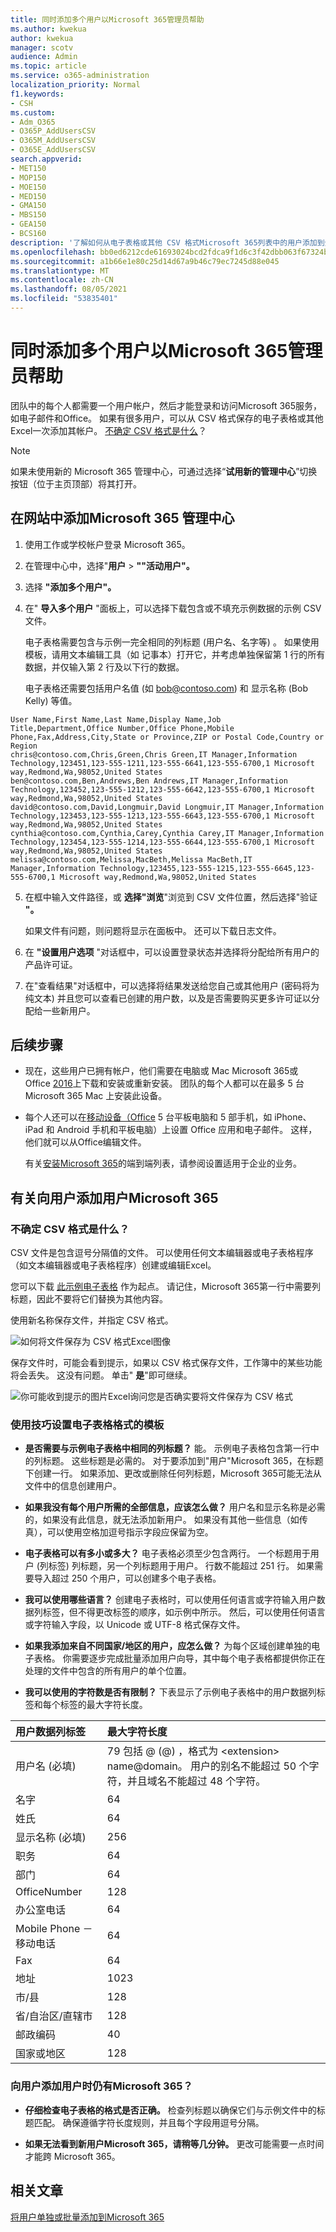 ```yaml
---
title: 同时添加多个用户以Microsoft 365管理员帮助
ms.author: kwekua
author: kwekua
manager: scotv
audience: Admin
ms.topic: article
ms.service: o365-administration
localization_priority: Normal
f1.keywords:
- CSH
ms.custom:
- Adm_O365
- O365P_AddUsersCSV
- O365M_AddUsersCSV
- O365E_AddUsersCSV
search.appverid:
- MET150
- MOP150
- MOE150
- MED150
- GMA150
- MBS150
- GEA150
- BCS160
description: '了解如何从电子表格或其他 CSV 格式Microsoft 365列表中的用户添加到企业版。 观看 YouTube 上的一个介绍如何将帐户添加到 Microsoft 365。 在此过程结束时，拥有帐户的每个用户都将拥有一Microsoft 365邮箱。 '
ms.openlocfilehash: bb0ed6212cde61693024bcd2fdca9f1d6c3f42dbb063f67324be3d87219f46cf
ms.sourcegitcommit: a1b66e1e80c25d14d67a9b46c79ec7245d88e045
ms.translationtype: MT
ms.contentlocale: zh-CN
ms.lasthandoff: 08/05/2021
ms.locfileid: "53835401"
---
```

# <a name="add-several-users-at-the-same-time-to-microsoft-365---admin-help"></a>同时添加多个用户以Microsoft 365管理员帮助

团队中的每个人都需要一个用户帐户，然后才能登录和访问Microsoft 365服务，如电子邮件和Office。 如果有很多用户，可以从 CSV 格式保存的电子表格或其他Excel一次添加其帐户。 [不确定 CSV 格式是什么](add-several-users-at-the-same-time.md#not-sure-what-csv-format-is)？
  
> [!NOTE]
> 如果未使用新的 Microsoft 365 管理中心，可通过选择“**试用新的管理中心**”切换按钮（位于主页顶部）将其打开。

## <a name="add-multiple-users-in-the-microsoft-365-admin-center"></a>在网站中添加Microsoft 365 管理中心

1. 使用工作或学校帐户登录 Microsoft 365。

2. 在管理中心中，选择"**用户** \> **""活动用户"。**

3. 选择 **"添加多个用户"。**

4. 在" **导入多个用户** "面板上，可以选择下载包含或不填充示例数据的示例 CSV 文件。

    电子表格需要包含与示例一完全相同的列标题 (用户名、名字等) 。 如果使用模板，请用文本编辑工具（如 记事本）打开它，并考虑单独保留第 1 行的所有数据，并仅输入第 2 行及以下行的数据。

    电子表格还需要包括用户名值 (如 bob@contoso.com) 和 显示名称 (Bob Kelly) 等值。

  ```
  User Name,First Name,Last Name,Display Name,Job Title,Department,Office Number,Office Phone,Mobile Phone,Fax,Address,City,State or Province,ZIP or Postal Code,Country or Region
  chris@contoso.com,Chris,Green,Chris Green,IT Manager,Information Technology,123451,123-555-1211,123-555-6641,123-555-6700,1 Microsoft way,Redmond,Wa,98052,United States
  ben@contoso.com,Ben,Andrews,Ben Andrews,IT Manager,Information Technology,123452,123-555-1212,123-555-6642,123-555-6700,1 Microsoft way,Redmond,Wa,98052,United States
  david@contoso.com,David,Longmuir,David Longmuir,IT Manager,Information Technology,123453,123-555-1213,123-555-6643,123-555-6700,1 Microsoft way,Redmond,Wa,98052,United States
  cynthia@contoso.com,Cynthia,Carey,Cynthia Carey,IT Manager,Information Technology,123454,123-555-1214,123-555-6644,123-555-6700,1 Microsoft way,Redmond,Wa,98052,United States
  melissa@contoso.com,Melissa,MacBeth,Melissa MacBeth,IT Manager,Information Technology,123455,123-555-1215,123-555-6645,123-555-6700,1 Microsoft way,Redmond,Wa,98052,United States
  
  ```

5. 在框中输入文件路径，或 **选择"浏览**"浏览到 CSV 文件位置，然后选择"验证 **"。**
  
    如果文件有问题，则问题将显示在面板中。 还可以下载日志文件。

6. 在 **"设置用户选项** "对话框中，可以设置登录状态并选择将分配给所有用户的产品许可证。

7. 在"查看结果"对话框中，可以选择将结果发送给您自己或其他用户 (密码将为纯文本) 并且您可以查看已创建的用户数，以及是否需要购买更多许可证以分配给一些新用户。

## <a name="next-steps"></a>后续步骤

- 现在，这些用户已拥有帐户，他们需要在电脑或 Mac Microsoft 365或 Office [2016](https://support.office.com/article/4414eaaf-0478-48be-9c42-23adc4716658)上下载和安装或重新安装。 团队的每个人都可以在最多 5 台Microsoft 365 Mac 上安装此设备。

- 每个人还可以在[移动设备（Office](https://support.office.com/article/7dabb6cb-0046-40b6-81fe-767e0b1f014f) 5 台平板电脑和 5 部手机，如 iPhone、iPad 和 Android 手机和平板电脑）上设置 Office 应用和电子邮件。 这样，他们就可以从Office编辑文件。

    有关[安装Microsoft 365](https://support.office.com/article/6a3a29a0-e616-4713-99d1-15eda62d04fa)的端到端列表，请参阅设置适用于企业的业务。

## <a name="more-information-about-how-to-add-users-to-microsoft-365"></a>有关向用户添加用户Microsoft 365

### <a name="not-sure-what-csv-format-is"></a>不确定 CSV 格式是什么？

CSV 文件是包含逗号分隔值的文件。 可以使用任何文本编辑器或电子表格程序（如文本编辑器或电子表格程序）创建或编辑Excel。
  
您可以下载 [此示例电子表格](https://www.microsoft.com/download/details.aspx?id=45485) 作为起点。 请记住，Microsoft 365第一行中需要列标题，因此不要将它们替换为其他内容。 
  
使用新名称保存文件，并指定 CSV 格式。
  
![如何将文件保存为 CSV 格式Excel图像](../media/35a86ebe-63ab-4b4d-9a92-e177de33ebae.png)
  
保存文件时，可能会看到提示，如果以 CSV 格式保存文件，工作簿中的某些功能将会丢失。 这没有问题。 单击" **是**"即可继续。
  
![你可能收到提示的图片Excel询问您是否确实要将文件保存为 CSV 格式](../media/51032a81-690c-45ef-bfc5-09ea7f790e98.png)
  
### <a name="tips-for-formatting-your-spreadsheet"></a>使用技巧设置电子表格格式的模板

- **是否需要与示例电子表格中相同的列标题？** 能。 示例电子表格包含第一行中的列标题。 这些标题是必需的。 对于要添加到"用户"Microsoft 365，在标题下创建一行。 如果添加、更改或删除任何列标题，Microsoft 365可能无法从文件中的信息创建用户。

- **如果我没有每个用户所需的全部信息，应该怎么做？** 用户名和显示名称是必需的，如果没有此信息，就无法添加新用户。 如果没有其他一些信息（如传真），可以使用空格加逗号指示字段应保留为空。

- **电子表格可以有多小或多大？** 电子表格必须至少包含两行。 一个标题用于用户 (列标签) 列标题，另一个列标题用于用户。 行数不能超过 251 行。 如果需要导入超过 250 个用户，可以创建多个电子表格。

- **我可以使用哪些语言？** 创建电子表格时，可以使用任何语言或字符输入用户数据列标签，但不得更改标签的顺序，如示例中所示。 然后，可以使用任何语言或字符输入字段，以 Unicode 或 UTF-8 格式保存文件。

- **如果我添加来自不同国家/地区的用户，应怎么做？** 为每个区域创建单独的电子表格。 你需要逐步完成批量添加用户向导，其中每个电子表格都提供你正在处理的文件中包含的所有用户的单个位置。

- **我可以使用的字符数是否有限制？** 下表显示了示例电子表格中的用户数据列标签和每个标签的最大字符长度。

|**用户数据列标签**|**最大字符长度**|
|:-----|:-----|
|用户名 (必填)   <br/> |79 包括 @ (@) ，格式为 \<extension\> name@domain。 用户的别名不能超过 50 个字符，并且域名不能超过 48 个字符。  <br/> |
|名字  <br/> |64  <br/> |
|姓氏  <br/> |64  <br/> |
|显示名称 (必填)   <br/> |256  <br/> |
|职务  <br/> |64  <br/> |
|部门  <br/> |64  <br/> |
|OfficeNumber  <br/> |128  <br/> |
|办公室电话  <br/> |64  <br/> |
|Mobile Phone － 移动电话  <br/> |64  <br/> |
|Fax  <br/> |64  <br/> |
|地址  <br/> |1023  <br/> |
|市/县  <br/> |128  <br/> |
|省/自治区/直辖市  <br/> |128  <br/> |
|邮政编码  <br/> |40  <br/> |
|国家或地区  <br/> |128  <br/> |

### <a name="still-having-problems-when-adding-users-to-microsoft-365"></a>向用户添加用户时仍有Microsoft 365？

- **仔细检查电子表格的格式是否正确。** 检查列标题以确保它们与示例文件中的标题匹配。 确保遵循字符长度规则，并且每个字段用逗号分隔。

- **如果无法看到新用户Microsoft 365，请稍等几分钟。** 更改可能需要一点时间才能跨 Microsoft 365。 

## <a name="related-articles"></a>相关文章

[将用户单独或批量添加到Microsoft 365](/office365/admin/add-users/add-users)